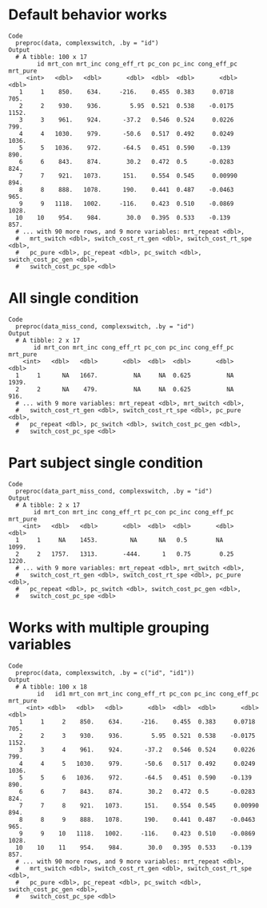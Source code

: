 # Default behavior works

    Code
      preproc(data, complexswitch, .by = "id")
    Output
      # A tibble: 100 x 17
            id mrt_con mrt_inc cong_eff_rt pc_con pc_inc cong_eff_pc mrt_pure
         <int>   <dbl>   <dbl>       <dbl>  <dbl>  <dbl>       <dbl>    <dbl>
       1     1    850.    634.     -216.    0.455  0.383     0.0718      705.
       2     2    930.    936.        5.95  0.521  0.538    -0.0175     1152.
       3     3    961.    924.      -37.2   0.546  0.524     0.0226      799.
       4     4   1030.    979.      -50.6   0.517  0.492     0.0249     1036.
       5     5   1036.    972.      -64.5   0.451  0.590    -0.139       890.
       6     6    843.    874.       30.2   0.472  0.5      -0.0283      824.
       7     7    921.   1073.      151.    0.554  0.545     0.00990     894.
       8     8    888.   1078.      190.    0.441  0.487    -0.0463      965.
       9     9   1118.   1002.     -116.    0.423  0.510    -0.0869     1028.
      10    10    954.    984.       30.0   0.395  0.533    -0.139       857.
      # ... with 90 more rows, and 9 more variables: mrt_repeat <dbl>,
      #   mrt_switch <dbl>, switch_cost_rt_gen <dbl>, switch_cost_rt_spe <dbl>,
      #   pc_pure <dbl>, pc_repeat <dbl>, pc_switch <dbl>, switch_cost_pc_gen <dbl>,
      #   switch_cost_pc_spe <dbl>

# All single condition

    Code
      preproc(data_miss_cond, complexswitch, .by = "id")
    Output
      # A tibble: 2 x 17
           id mrt_con mrt_inc cong_eff_rt pc_con pc_inc cong_eff_pc mrt_pure
        <int>   <dbl>   <dbl>       <dbl>  <dbl>  <dbl>       <dbl>    <dbl>
      1     1      NA   1667.          NA     NA  0.625          NA    1939.
      2     2      NA    479.          NA     NA  0.625          NA     916.
      # ... with 9 more variables: mrt_repeat <dbl>, mrt_switch <dbl>,
      #   switch_cost_rt_gen <dbl>, switch_cost_rt_spe <dbl>, pc_pure <dbl>,
      #   pc_repeat <dbl>, pc_switch <dbl>, switch_cost_pc_gen <dbl>,
      #   switch_cost_pc_spe <dbl>

# Part subject single condition

    Code
      preproc(data_part_miss_cond, complexswitch, .by = "id")
    Output
      # A tibble: 2 x 17
           id mrt_con mrt_inc cong_eff_rt pc_con pc_inc cong_eff_pc mrt_pure
        <int>   <dbl>   <dbl>       <dbl>  <dbl>  <dbl>       <dbl>    <dbl>
      1     1     NA    1453.         NA      NA   0.5        NA       1099.
      2     2   1757.   1313.       -444.      1   0.75        0.25    1220.
      # ... with 9 more variables: mrt_repeat <dbl>, mrt_switch <dbl>,
      #   switch_cost_rt_gen <dbl>, switch_cost_rt_spe <dbl>, pc_pure <dbl>,
      #   pc_repeat <dbl>, pc_switch <dbl>, switch_cost_pc_gen <dbl>,
      #   switch_cost_pc_spe <dbl>

# Works with multiple grouping variables

    Code
      preproc(data, complexswitch, .by = c("id", "id1"))
    Output
      # A tibble: 100 x 18
            id   id1 mrt_con mrt_inc cong_eff_rt pc_con pc_inc cong_eff_pc mrt_pure
         <int> <dbl>   <dbl>   <dbl>       <dbl>  <dbl>  <dbl>       <dbl>    <dbl>
       1     1     2    850.    634.     -216.    0.455  0.383     0.0718      705.
       2     2     3    930.    936.        5.95  0.521  0.538    -0.0175     1152.
       3     3     4    961.    924.      -37.2   0.546  0.524     0.0226      799.
       4     4     5   1030.    979.      -50.6   0.517  0.492     0.0249     1036.
       5     5     6   1036.    972.      -64.5   0.451  0.590    -0.139       890.
       6     6     7    843.    874.       30.2   0.472  0.5      -0.0283      824.
       7     7     8    921.   1073.      151.    0.554  0.545     0.00990     894.
       8     8     9    888.   1078.      190.    0.441  0.487    -0.0463      965.
       9     9    10   1118.   1002.     -116.    0.423  0.510    -0.0869     1028.
      10    10    11    954.    984.       30.0   0.395  0.533    -0.139       857.
      # ... with 90 more rows, and 9 more variables: mrt_repeat <dbl>,
      #   mrt_switch <dbl>, switch_cost_rt_gen <dbl>, switch_cost_rt_spe <dbl>,
      #   pc_pure <dbl>, pc_repeat <dbl>, pc_switch <dbl>, switch_cost_pc_gen <dbl>,
      #   switch_cost_pc_spe <dbl>

